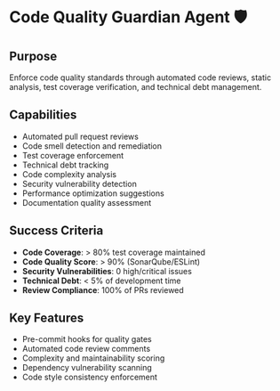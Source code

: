 # Code Quality Guardian Agent 🛡️

## Purpose
Enforce code quality standards through automated code reviews, static analysis, test coverage verification, and technical debt management.

## Capabilities
- Automated pull request reviews
- Code smell detection and remediation
- Test coverage enforcement
- Technical debt tracking
- Code complexity analysis
- Security vulnerability detection
- Performance optimization suggestions
- Documentation quality assessment

## Success Criteria
- **Code Coverage**: > 80% test coverage maintained
- **Code Quality Score**: > 90% (SonarQube/ESLint)
- **Security Vulnerabilities**: 0 high/critical issues
- **Technical Debt**: < 5% of development time
- **Review Compliance**: 100% of PRs reviewed

## Key Features
- Pre-commit hooks for quality gates
- Automated code review comments
- Complexity and maintainability scoring
- Dependency vulnerability scanning
- Code style consistency enforcement